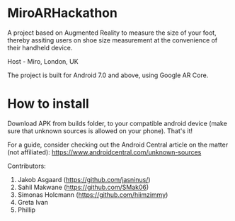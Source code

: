 # MiroARHackathon
A project based on Augmented Reality to measure the size of your foot, thereby assiting users on shoe size measurement at the convenience of their handheld device.  

Host - Miro, London, UK

The project is built for Android 7.0 and above, using Google AR Core.

# How to install
Download APK from builds folder, to your compatible android device (make sure that unknown sources is allowed on your phone). That's it!

For a guide, consider checking out the Android Central article on the matter (not affiliated):
https://www.androidcentral.com/unknown-sources

Contributors: 
1. Jakob Asgaard (https://github.com/jasninus/)
2. Sahil Makwane (https://github.com/SMak06)
4. Simonas Holcmann (https://github.com/hiimzimmy)
3. Greta Ivan
5. Phillip
